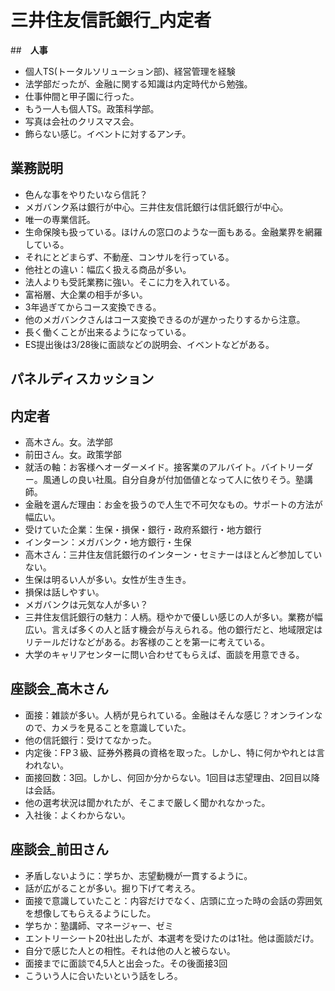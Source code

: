# **三井住友信託銀行_内定者**<!-- omit in toc -->

##　**人事**
- 個人TS(トータルソリューション部)、経営管理を経験
- 法学部だったが、金融に関する知識は内定時代から勉強。
- 仕事仲間と甲子園に行った。
- もう一人も個人TS。政策科学部。
- 写真は会社のクリスマス会。
- 飾らない感じ。イベントに対するアンチ。

## **業務説明**
- 色んな事をやりたいなら信託？
- メガバンク系は銀行が中心。三井住友信託銀行は信託銀行が中心。
- 唯一の専業信託。
- 生命保険も扱っている。ほけんの窓口のような一面もある。金融業界を網羅している。
- それにとどまらず、不動産、コンサルを行っている。
- 他社との違い：幅広く扱える商品が多い。
- 法人よりも受託業務に強い。そこに力を入れている。
- 富裕層、大企業の相手が多い。
- 3年過ぎてからコース変換できる。
- 他のメガバンクさんはコース変換できるのが遅かったりするから注意。
- 長く働くことが出来るようになっている。
- ES提出後は3/28後に面談などの説明会、イベントなどがある。

## **パネルディスカッション**
## **内定者**
- 高木さん。女。法学部
- 前田さん。女。政策学部
- 就活の軸：お客様へオーダーメイド。接客業のアルバイト。バイトリーダー。風通しの良い社風。自分自身が付加価値となって人に依りそう。塾講師。
- 金融を選んだ理由：お金を扱うので人生で不可欠なもの。サポートの方法が幅広い。
- 受けていた企業：生保・損保・銀行・政府系銀行・地方銀行
- インターン：メガバンク・地方銀行・生保
- 高木さん：三井住友信託銀行のインターン・セミナーはほとんど参加していない。
- 生保は明るい人が多い。女性が生き生き。
- 損保は話しやすい。
- メガバンクは元気な人が多い？
- 三井住友信託銀行の魅力：人柄。穏やかで優しい感じの人が多い。業務が幅広い。言えば多くの人と話す機会が与えられる。他の銀行だと、地域限定はリテールだけなどがある。お客様のことを第一に考えている。
- 大学のキャリアセンターに問い合わせてもらえば、面談を用意できる。

## **座談会_高木さん**
- 面接：雑談が多い。人柄が見られている。金融はそんな感じ？オンラインなので、カメラを見ることを意識していた。
- 他の信託銀行：受けてなかった。
- 内定後：FP３級、証券外務員の資格を取った。しかし、特に何かやれとは言われない。
- 面接回数：3回。しかし、何回か分からない。1回目は志望理由、2回目以降は会話。
- 他の選考状況は聞かれたが、そこまで厳しく聞かれなかった。
- 入社後：よくわからない。

## **座談会_前田さん**
- 矛盾しないように：学ちか、志望動機が一貫するように。
- 話が広がることが多い。掘り下げて考えろ。
- 面接で意識していたこと：内容だけでなく、店頭に立った時の会話の雰囲気を想像してもらえるようにした。
- 学ちか：塾講師、マネージャー、ゼミ
- エントリーシート20社出したが、本選考を受けたのは1社。他は面談だけ。
- 自分で感じた人との相性。それは他の人と被らない。
- 面接までに面談で4,5人と出会った。その後面接3回
- こういう人に合いたいという話をしろ。

